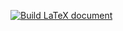[![Build LaTeX document](https://github.com/mmore500/dissertation/actions/workflows/build-latex.yml/badge.svg)](https://github.com/mmore500/dissertation/actions/workflows/build-latex.yml)
